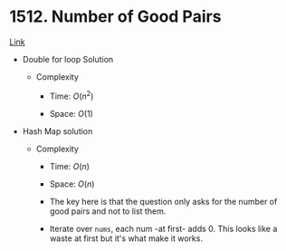 # 1512. Number of Good Pairs

[Link](https://leetcode.com/problems/number-of-good-pairs)

- Double for loop Solution

  - Complexity

    - Time: $O(n^2)$

    - Space: $O(1)$

- Hash Map solution

  - Complexity

    - Time: $O(n)$

    - Space: $O(n)$

    - The key here is that the question only asks for the number of good pairs and
      not to list them.

    - Iterate over `nums`, each num -at first- adds 0. This looks like a waste at
      first but it's what make it works.
